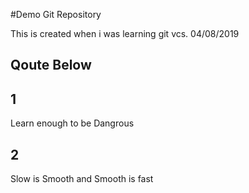 #Demo Git Repository

This is created when i was learning git vcs. 04/08/2019

## Qoute Below
## 1
Learn enough to be Dangrous

## 2

Slow is Smooth and Smooth is fast